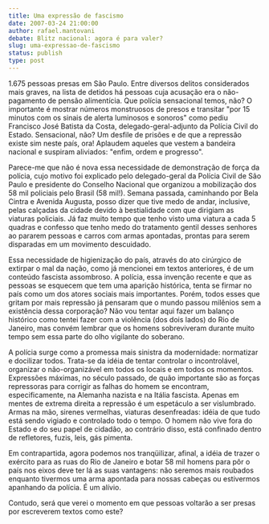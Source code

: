 ```yaml
---
title: Uma expressão de fascismo
date: 2007-03-24 21:00:00
author: rafael.mantovani
debate: Blitz nacional: agora é para valer?
slug: uma-expressao-de-fascismo
status: publish 
type: post
---
```


  

1.675 pessoas presas em São Paulo. Entre diversos delitos considerados mais graves, na lista de detidos há pessoas cuja acusação era o não-pagamento de pensão alimentícia. Que polícia sensacional temos, não? O importante é mostrar números monstruosos de presos e transitar "por 15 minutos com os sinais de alerta luminosos e sonoros" como pediu Francisco José Batista da Costa, delegado-geral-adjunto da Polícia Civil do Estado. Sensacional, não? Um desfile de prisões e de que a repressão existe sim neste país, ora! Aplaudem aqueles que vestem a bandeira nacional e suspiram aliviados: "enfim, ordem e progresso".  

  

Parece-me que não é nova essa necessidade de demonstração de força da polícia, cujo motivo foi explicado pelo delegado-geral da Polícia Civil de São Paulo e presidente do Conselho Nacional que organizou a mobilização dos 58 mil policiais pelo Brasil (58 mil!). Semana passada, caminhando por Bela Cintra e Avenida Augusta, posso dizer que tive medo de andar, inclusive, pelas calçadas da cidade devido à bestialidade com que dirigiam as viaturas policiais. Já faz muito tempo que tenho visto uma viatura a cada 5 quadras e confesso que tenho medo do tratamento gentil desses senhores ao pararem pessoas e carros com armas apontadas, prontas para serem disparadas em um movimento descuidado.  

  

Essa necessidade de higienização do país, através do ato cirúrgico de extirpar o mal da nação, como já mencionei em textos anteriores, é de um conteúdo fascista assombroso. A polícia, essa invenção recente e que as pessoas se esquecem que tem uma aparição histórica, tenta se firmar no país como um dos atores sociais mais importantes. Porém, todos esses que gritam por mais repressão já pensaram que o mundo passou milênios sem a existência dessa corporação? Não vou tentar aqui fazer um balanço histórico como tentei fazer com a violência (dos dois lados) do Rio de Janeiro, mas convém lembrar que os homens sobreviveram durante muito tempo sem essa parte do olho vigilante do soberano.  

  

A polícia surge como a promessa mais sinistra da modernidade: normatizar e docilizar todos. Trata-se da idéia de tentar controlar o incontrolável, organizar o não-organizável em todos os locais e em todos os momentos. Expressões máximas, no século passado, de quão importante são as forças repressoras para corrigir as falhas do homem se encontram, especificamente, na Alemanha nazista e na Itália fascista. Apenas em mentes de extrema direita a repressão é um espetáculo a ser vislumbrado. Armas na mão, sirenes vermelhas, viaturas desenfreadas: idéia de que tudo está sendo vigiado e controlado todo o tempo. O homem não vive fora do Estado e do seu papel de cidadão, ao contrário disso, está confinado dentro de refletores, fuzis, leis, gás pimenta.  

  

Em contrapartida, agora podemos nos tranqüilizar, afinal, a idéia de trazer o exército para as ruas do Rio de Janeiro e botar 58 mil homens para pôr o país nos eixos deve ter lá as suas vantagens: não seremos mais roubados enquanto tivermos uma arma apontada para nossas cabeças ou estivermos apanhando da polícia. É um alívio.  

  

Contudo, será que verei o momento em que pessoas voltarão a ser presas por escreverem textos como este?

